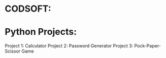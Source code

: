 # CODSOFT: 
# Python Projects:

Project 1: Calculator
Project 2: Password Generator
Project 3: Pock-Paper-Scissor Game
